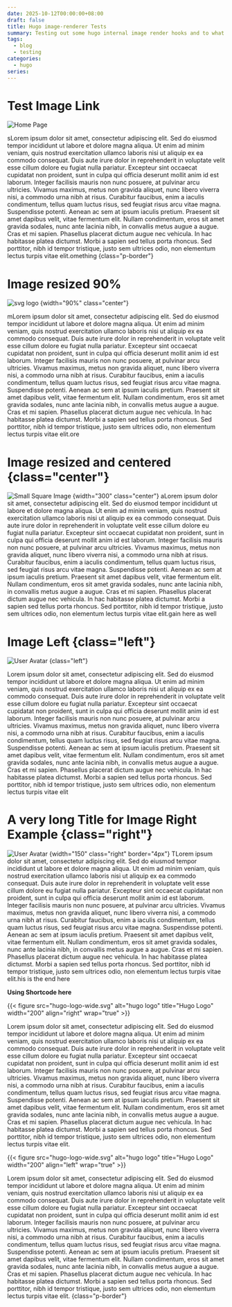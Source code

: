 ```yaml
---
date: 2025-10-12T00:00:00+08:00
draft: false
title: Hugo image-renderer Tests
summary: Testing out some hugo internal image render hooks and to what extent custom styling can be added to images
tags:
  - blog
  - testing
categories:
  - hugo
series:
---
```


# Test Image Link

![Home Page](homepage.png)

sLorem ipsum dolor sit amet, consectetur adipiscing elit. Sed do eiusmod tempor incididunt ut labore et dolore magna aliqua. Ut enim ad minim veniam, quis nostrud exercitation ullamco laboris nisi ut aliquip ex ea commodo consequat. Duis aute irure dolor in reprehenderit in voluptate velit esse cillum dolore eu fugiat nulla pariatur. Excepteur sint occaecat cupidatat non proident, sunt in culpa qui officia deserunt mollit anim id est laborum. Integer facilisis mauris non nunc posuere, at pulvinar arcu ultricies. Vivamus maximus, metus non gravida aliquet, nunc libero viverra nisi, a commodo urna nibh at risus. Curabitur faucibus, enim a iaculis condimentum, tellus quam luctus risus, sed feugiat risus arcu vitae magna. Suspendisse potenti. Aenean ac sem at ipsum iaculis pretium. Praesent sit amet dapibus velit, vitae fermentum elit. Nullam condimentum, eros sit amet gravida sodales, nunc ante lacinia nibh, in convallis metus augue a augue. Cras et mi sapien. Phasellus placerat dictum augue nec vehicula. In hac habitasse platea dictumst. Morbi a sapien sed tellus porta rhoncus. Sed porttitor, nibh id tempor tristique, justo sem ultrices odio, non elementum lectus turpis vitae elit.omething
{class="p-border"}

# Image resized 90%

![svg logo](hugo-logo-wide.svg)
{width="90%" class="center"}

mLorem ipsum dolor sit amet, consectetur adipiscing elit. Sed do eiusmod tempor incididunt ut labore et dolore magna aliqua. Ut enim ad minim veniam, quis nostrud exercitation ullamco laboris nisi ut aliquip ex ea commodo consequat. Duis aute irure dolor in reprehenderit in voluptate velit esse cillum dolore eu fugiat nulla pariatur. Excepteur sint occaecat cupidatat non proident, sunt in culpa qui officia deserunt mollit anim id est laborum. Integer facilisis mauris non nunc posuere, at pulvinar arcu ultricies. Vivamus maximus, metus non gravida aliquet, nunc libero viverra nisi, a commodo urna nibh at risus. Curabitur faucibus, enim a iaculis condimentum, tellus quam luctus risus, sed feugiat risus arcu vitae magna. Suspendisse potenti. Aenean ac sem at ipsum iaculis pretium. Praesent sit amet dapibus velit, vitae fermentum elit. Nullam condimentum, eros sit amet gravida sodales, nunc ante lacinia nibh, in convallis metus augue a augue. Cras et mi sapien. Phasellus placerat dictum augue nec vehicula. In hac habitasse platea dictumst. Morbi a sapien sed tellus porta rhoncus. Sed porttitor, nibh id tempor tristique, justo sem ultrices odio, non elementum lectus turpis vitae elit.ore

# Image resized and centered {class="center"}

![Small Square Image](network.jpg "test")
{width="300" class="center"}
aLorem ipsum dolor sit amet, consectetur adipiscing elit. Sed do eiusmod tempor incididunt ut labore et dolore magna aliqua. Ut enim ad minim veniam, quis nostrud exercitation ullamco laboris nisi ut aliquip ex ea commodo consequat. Duis aute irure dolor in reprehenderit in voluptate velit esse cillum dolore eu fugiat nulla pariatur. Excepteur sint occaecat cupidatat non proident, sunt in culpa qui officia deserunt mollit anim id est laborum. Integer facilisis mauris non nunc posuere, at pulvinar arcu ultricies. Vivamus maximus, metus non gravida aliquet, nunc libero viverra nisi, a commodo urna nibh at risus. Curabitur faucibus, enim a iaculis condimentum, tellus quam luctus risus, sed feugiat risus arcu vitae magna. Suspendisse potenti. Aenean ac sem at ipsum iaculis pretium. Praesent sit amet dapibus velit, vitae fermentum elit. Nullam condimentum, eros sit amet gravida sodales, nunc ante lacinia nibh, in convallis metus augue a augue. Cras et mi sapien. Phasellus placerat dictum augue nec vehicula. In hac habitasse platea dictumst. Morbi a sapien sed tellus porta rhoncus. Sed porttitor, nibh id tempor tristique, justo sem ultrices odio, non elementum lectus turpis vitae elit.gain here as well

# Image Left {class="left"}

![User Avatar](avatar.png "left")
{class="left"}

Lorem ipsum dolor sit amet, consectetur adipiscing elit. Sed do eiusmod tempor incididunt ut labore et dolore magna aliqua. Ut enim ad minim veniam, quis nostrud exercitation ullamco laboris nisi ut aliquip ex ea commodo consequat. Duis aute irure dolor in reprehenderit in voluptate velit esse cillum dolore eu fugiat nulla pariatur. Excepteur sint occaecat cupidatat non proident, sunt in culpa qui officia deserunt mollit anim id est laborum. Integer facilisis mauris non nunc posuere, at pulvinar arcu ultricies. Vivamus maximus, metus non gravida aliquet, nunc libero viverra nisi, a commodo urna nibh at risus. Curabitur faucibus, enim a iaculis condimentum, tellus quam luctus risus, sed feugiat risus arcu vitae magna. Suspendisse potenti. Aenean ac sem at ipsum iaculis pretium. Praesent sit amet dapibus velit, vitae fermentum elit. Nullam condimentum, eros sit amet gravida sodales, nunc ante lacinia nibh, in convallis metus augue a augue. Cras et mi sapien. Phasellus placerat dictum augue nec vehicula. In hac habitasse platea dictumst. Morbi a sapien sed tellus porta rhoncus. Sed porttitor, nibh id tempor tristique, justo sem ultrices odio, non elementum lectus turpis vitae elit

# A very long Title for Image Right Example {class="right"}

![User Avatar](avatar.png "right")
{width="150" class="right" border="4px"}
TLorem ipsum dolor sit amet, consectetur adipiscing elit. Sed do eiusmod tempor incididunt ut labore et dolore magna aliqua. Ut enim ad minim veniam, quis nostrud exercitation ullamco laboris nisi ut aliquip ex ea commodo consequat. Duis aute irure dolor in reprehenderit in voluptate velit esse cillum dolore eu fugiat nulla pariatur. Excepteur sint occaecat cupidatat non proident, sunt in culpa qui officia deserunt mollit anim id est laborum. Integer facilisis mauris non nunc posuere, at pulvinar arcu ultricies. Vivamus maximus, metus non gravida aliquet, nunc libero viverra nisi, a commodo urna nibh at risus. Curabitur faucibus, enim a iaculis condimentum, tellus quam luctus risus, sed feugiat risus arcu vitae magna. Suspendisse potenti. Aenean ac sem at ipsum iaculis pretium. Praesent sit amet dapibus velit, vitae fermentum elit. Nullam condimentum, eros sit amet gravida sodales, nunc ante lacinia nibh, in convallis metus augue a augue. Cras et mi sapien. Phasellus placerat dictum augue nec vehicula. In hac habitasse platea dictumst. Morbi a sapien sed tellus porta rhoncus. Sed porttitor, nibh id tempor tristique, justo sem ultrices odio, non elementum lectus turpis vitae elit.his is the end here

**Using Shortcode here**

{{< figure src="hugo-logo-wide.svg" alt="hugo logo" title="Hugo Logo" width="200" align="right" wrap="true" >}}

Lorem ipsum dolor sit amet, consectetur adipiscing elit. Sed do eiusmod tempor incididunt ut labore et dolore magna aliqua. Ut enim ad minim veniam, quis nostrud exercitation ullamco laboris nisi ut aliquip ex ea commodo consequat. Duis aute irure dolor in reprehenderit in voluptate velit esse cillum dolore eu fugiat nulla pariatur. Excepteur sint occaecat cupidatat non proident, sunt in culpa qui officia deserunt mollit anim id est laborum. Integer facilisis mauris non nunc posuere, at pulvinar arcu ultricies. Vivamus maximus, metus non gravida aliquet, nunc libero viverra nisi, a commodo urna nibh at risus. Curabitur faucibus, enim a iaculis condimentum, tellus quam luctus risus, sed feugiat risus arcu vitae magna. Suspendisse potenti. Aenean ac sem at ipsum iaculis pretium. Praesent sit amet dapibus velit, vitae fermentum elit. Nullam condimentum, eros sit amet gravida sodales, nunc ante lacinia nibh, in convallis metus augue a augue. Cras et mi sapien. Phasellus placerat dictum augue nec vehicula. In hac habitasse platea dictumst. Morbi a sapien sed tellus porta rhoncus. Sed porttitor, nibh id tempor tristique, justo sem ultrices odio, non elementum lectus turpis vitae elit.

{{< figure src="hugo-logo-wide.svg" alt="hugo logo" title="Hugo Logo" width="200" align="left" wrap="true" >}}

Lorem ipsum dolor sit amet, consectetur adipiscing elit. Sed do eiusmod tempor incididunt ut labore et dolore magna aliqua. Ut enim ad minim veniam, quis nostrud exercitation ullamco laboris nisi ut aliquip ex ea commodo consequat. Duis aute irure dolor in reprehenderit in voluptate velit esse cillum dolore eu fugiat nulla pariatur. Excepteur sint occaecat cupidatat non proident, sunt in culpa qui officia deserunt mollit anim id est laborum. Integer facilisis mauris non nunc posuere, at pulvinar arcu ultricies. Vivamus maximus, metus non gravida aliquet, nunc libero viverra nisi, a commodo urna nibh at risus. Curabitur faucibus, enim a iaculis condimentum, tellus quam luctus risus, sed feugiat risus arcu vitae magna. Suspendisse potenti. Aenean ac sem at ipsum iaculis pretium. Praesent sit amet dapibus velit, vitae fermentum elit. Nullam condimentum, eros sit amet gravida sodales, nunc ante lacinia nibh, in convallis metus augue a augue. Cras et mi sapien. Phasellus placerat dictum augue nec vehicula. In hac habitasse platea dictumst. Morbi a sapien sed tellus porta rhoncus. Sed porttitor, nibh id tempor tristique, justo sem ultrices odio, non elementum lectus turpis vitae elit.
{class="p-border"}
